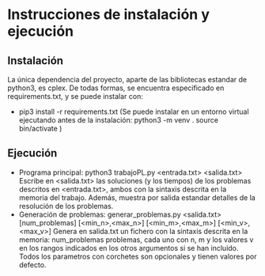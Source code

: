 # Instrucciones de instalación y ejecución

## Instalación
La única dependencia del proyecto, aparte de las bibliotecas estandar de python3, es cplex.
De todas formas, se encuentra especificado en requirements.txt, y se puede instalar con:
- pip3 install -r requirements.txt
(Se puede instalar en un entorno virtual ejecutando antes de la instalación:
  python3 -m venv .
  source bin/activate
)

## Ejecución
- Programa principal:
python3 trabajoPL.py <entrada.txt> <salida.txt>
Escribe en <salida.txt> las soluciones (y los tiempos) de los problemas descritos en
<entrada.txt>, ambos con la sintaxis descrita en la memoria del trabajo. Además, muestra
por salida estandar detalles de la resolución de los problemas.
- Generación de problemas:
generar_problemas.py <salida.txt> [num_problemas] [<min_n>,<max_n>] [<min_m>,<max_m>] [<min_v>,<max_v>]
Genera en salida.txt un fichero con la sintaxis descrita en la memoria: num_problemas problemas, cada uno con
n, m y los valores v en los rangos indicados en los otros argumentos si se han incluido.
Todos los parametros con corchetes son opcionales y tienen valores por defecto.
